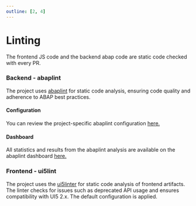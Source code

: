 ```yaml
---
outline: [2, 4]
---
```

# Linting

The frontend JS code and the backend abap code are static code checked with every PR.

### Backend - abaplint

The project uses [abaplint](https://abaplint.app/) for static code analysis, ensuring code quality and adherence to ABAP best practices.

#### Configuration
You can review the project-specific abaplint configuration [here.](https://github.com/abap2UI5/abap2UI5/blob/main/ci/abaplint/abaplint.jsonc)

#### Dashboard
All statistics and results from the abaplint analysis are available on the abaplint dashboard [here.](https://abaplint.app/stats/abap2UI5/abap2UI5)

### Frontend - ui5lint

The project uses the [ui5linter]((https://github.com/SAP/ui5-linter)) for static code analysis of frontend artifacts. The linter checks for issues such as deprecated API usage and ensures compatibility with UI5 2.x. The default configuration is applied.
